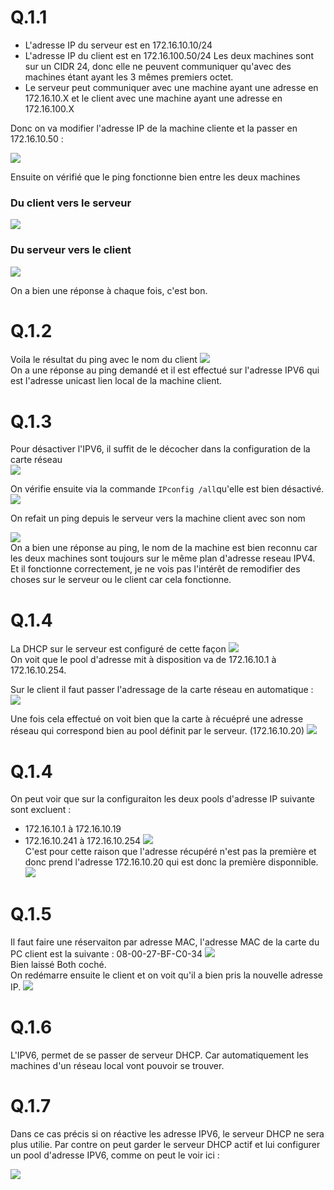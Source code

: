 # Q.1.1
- L'adresse IP du serveur est en 172.16.10.10/24
- L'adresse IP du client est en 172.16.100.50/24
Les deux machines sont sur un CIDR 24, donc elle ne peuvent communiquer qu'avec des machines étant ayant les 3 mêmes premiers octet.
- Le serveur peut communiquer avec une machine ayant une adresse en 172.16.10.X et le client avec une machine ayant une adresse en 172.16.100.X

Donc on va modifier l'adresse IP de la machine cliente et la passer en 172.16.10.50 : 

![](https://github.com/Mr-Maglor/checkpoint2/blob/main/img/ip_client.png?raw=true)

Ensuite on vérifié que le ping fonctionne bien entre les deux machines

### Du client vers le serveur

![](https://github.com/Mr-Maglor/checkpoint2/blob/main/img/ping_c_s.png?raw=true)  

### Du serveur vers le client

![](https://github.com/Mr-Maglor/checkpoint2/blob/main/img/ping_s_c.png?raw=true)  

On a bien une réponse à chaque fois, c'est bon.

# Q.1.2

Voila le résultat du ping avec le nom du client
![](https://github.com/Mr-Maglor/checkpoint2/blob/main/img/ping_s_c_nom.png?raw=true)  
On a une réponse au ping demandé et il est effectué sur l'adresse IPV6 qui est l'adresse unicast lien local de la machine client.

# Q.1.3

Pour désactiver l'IPV6, il suffit de le décocher dans la configuration de la carte réseau  
![](https://github.com/Mr-Maglor/checkpoint2/blob/main/img/client_ipv6_desac.png?raw=true) 

On vérifie ensuite via la commande `IPconfig /all`qu'elle est bien désactivé.  
![](https://github.com/Mr-Maglor/checkpoint2/blob/main/img/client_ipv6_desac2.png?raw=true)  

On refait un ping depuis le serveur vers la machine client avec son nom

![](https://github.com/Mr-Maglor/checkpoint2/blob/main/img/ping_s_c_nom_2.png?raw=true)  
On a bien une réponse au ping, le nom de la machine est bien reconnu car les deux machines sont toujours sur le même plan d'adresse reseau IPV4.
Et il fonctionne correctement, je ne vois pas l'intérêt de remodifier des choses sur le serveur ou le client car cela fonctionne.

# Q.1.4

La DHCP sur le serveur est configuré de cette façon 
![](https://github.com/Mr-Maglor/checkpoint2/blob/main/img/config_DHCP.png?raw=true)  
On voit que le pool d'adresse mit à disposition va de 172.16.10.1 à 172.16.10.254.  

Sur le client il faut passer l'adressage de la carte réseau en automatique :  
![](https://github.com/Mr-Maglor/checkpoint2/blob/main/img/client_dhcp.png?raw=true)  

Une fois cela effectué on voit bien que la carte à récuépré une adresse réseau qui correspond bien au pool définit par le serveur. (172.16.10.20)
![](https://github.com/Mr-Maglor/checkpoint2/blob/main/img/client_dhcp2.png?raw=true)  

# Q.1.4
On peut voir que sur la configuraiton les deux pools d'adresse IP suivante sont excluent :
- 172.16.10.1 à 172.16.10.19
- 172.16.10.241 à 172.16.10.254
![](https://github.com/Mr-Maglor/checkpoint2/blob/main/img/config_DHCP.png?raw=true)  
C'est pour cette raison que l'adresse récupéré n'est pas la première et donc prend l'adresse 172.16.10.20 qui est donc la première disponnible.
![](https://github.com/Mr-Maglor/checkpoint2/blob/main/img/client_dhcp2.png?raw=true)

# Q.1.5
Il faut faire une réservaiton par adresse MAC, l'adresse MAC de la carte du PC client est la suivante : 08-00-27-BF-C0-34
![](https://github.com/Mr-Maglor/checkpoint2/blob/main/img/resa_IP.png?raw=true)  
Bien laissé Both coché.  
On redémarre ensuite le client et on voit qu'il a bien pris la nouvelle adresse IP.
![](https://github.com/Mr-Maglor/checkpoint2/blob/main/img/IP_client_resa.png?raw=true)  

# Q.1.6
L'IPV6, permet de se passer de serveur DHCP. Car automatiquement les machines d'un réseau local vont pouvoir se trouver.

# Q.1.7
Dans ce cas précis si on réactive les adresse IPV6, le serveur DHCP ne sera plus utilie.
Par contre on peut garder le serveur DHCP actif et lui configurer un pool d'adresse IPV6, comme on peut le voir ici :

![](https://github.com/Mr-Maglor/checkpoint2/blob/main/img/dhcp_ipv6.png?raw=true)  
